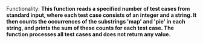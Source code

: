 Functionality: **This function reads a specified number of test cases from standard input, where each test case consists of an integer and a string. It then counts the occurrences of the substrings 'map' and 'pie' in each string, and prints the sum of these counts for each test case. The function processes all test cases and does not return any value.**